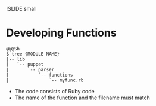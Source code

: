 !SLIDE small
# Developing Functions

    @@@Sh
    $ tree {MODULE NAME}
    |-- lib
    |   `-- puppet
    |       `-- parser
    |           `-- functions
    |               `-- myfunc.rb

* The code consists of Ruby code
* The name of the function and the filename must match
